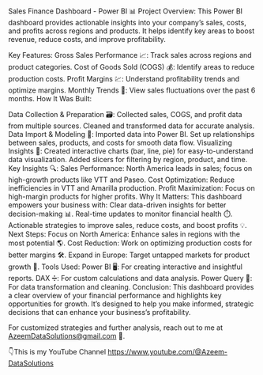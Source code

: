 Sales Finance Dashboard - Power BI 📊 Project Overview: This Power BI dashboard provides actionable insights into your company’s sales, costs, and profits across regions and products. It helps identify key areas to boost revenue, reduce costs, and improve profitability.

Key Features: Gross Sales Performance 📈: Track sales across regions and product categories. Cost of Goods Sold (COGS) 💰: Identify areas to reduce production costs. Profit Margins 💹: Understand profitability trends and optimize margins. Monthly Trends 📅: View sales fluctuations over the past 6 months. How It Was Built:

Data Collection & Preparation 🗃️: Collected sales, COGS, and profit data from multiple sources. Cleaned and transformed data for accurate analysis.
Data Import & Modeling 🔗: Imported data into Power BI. Set up relationships between sales, products, and costs for smooth data flow.
Visualizing Insights 🎨: Created interactive charts (bar, line, pie) for easy-to-understand data visualization. Added slicers for filtering by region, product, and time.
Key Insights 🔍: Sales Performance: North America leads in sales; focus on high-growth products like VTT and Paseo. Cost Optimization: Reduce inefficiencies in VTT and Amarilla production. Profit Maximization: Focus on high-margin products for higher profits. Why It Matters: This dashboard empowers your business with:
Clear data-driven insights for better decision-making 📊. Real-time updates to monitor financial health ⏱️. Actionable strategies to improve sales, reduce costs, and boost profits 💡. Next Steps: Focus on North America: Enhance sales in regions with the most potential 🌎. Cost Reduction: Work on optimizing production costs for better margins 🛠️. Expand in Europe: Target untapped markets for product growth 🚀. Tools Used: Power BI 🖥️: For creating interactive and insightful reports. DAX ➗: For custom calculations and data analysis. Power Query 🔄: For data transformation and cleaning. Conclusion: This dashboard provides a clear overview of your financial performance and highlights key opportunities for growth. It’s designed to help you make informed, strategic decisions that can enhance your business’s profitability.

For customized strategies and further analysis, reach out to me at AzeemDataSolutions@gmail.com 📧.

👇This is my YouTube Channel
https://www.youtube.com/@Azeem-DataSolutions
